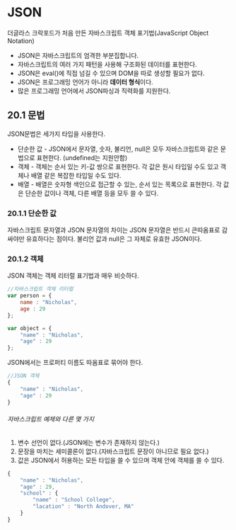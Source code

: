 # JSON
더글라스 크락포드가 처음 만든 자바스크립트 객체 표기법(JavaScript Object Notation)
- JSON은 자바스크립트의 엄격한 부분집합니다.
- 자바스크립트의 여러 가지 패턴을 사용해 구조화된 데이터를 표현한다.
- JSON은 eval()에 직접 넘길 수 있으며 DOM을 따로 생성할 필요가 없다.
- JSON은 프로그래밍 언어가 아니라 <strong>데이터 형식</strong>이다.
- 많은 프로그래밍 언어에서 JSON파싱과 직력화를 지원한다.

## 20.1 문법
JSON문법은 세가지 타입을 사용한다.
- 단순한 값 - JSON에서 문자열, 숫자, 불리언, null은 모두 자바스크립트와 같은 문법으로 표현한다. (undefined는 지원안함)
- 객체 - 객체는 순서 있는 키-값 쌍으로 표현한다. 각 값은 원시 타입일 수도 있고 객체나 배열 같은 복잡한 타입일 수도 있다.
- 배열 - 배열은 숫자형 색인으로 접근할 수 있는, 순서 있는 목록으로 표현한다.
각 값은 단순한 값이나 객체, 다른 배열 등을 모두 쓸 수 있다.

### 20.1.1 단순한 값
자바스크립트 문자열과 JSON 문자열의 차이는 JSON 문자열은 반드시 큰따옴표로 감싸야만 유효하다는 점이다.
불리언 값과 null은 그 자체로 유효한 JSON이다.

### 20.1.2 객체
JSON 객체는 객체 리터럴 표기법과 매우 비슷하다.
```js
//자바스크립트 객체 리터럴
var person = {
    name : "Nicholas",
    age : 29
};

var object = {
    "name" : "Nicholas",
    "age" : 29
};
```
JSON에서는 프로퍼티 이름도 따옴표로 묶어야 한다.
```js
//JSON 객체
{
    "name" : "Nicholas",
    "age" : 29
}
```
###### 자바스크립트 예제와 다른 몇 가지
1. 변수 선언이 없다.(JSON에는 변수가 존재하지 않는다.)
2. 문장을 마치는 세미콜론이 없다.(자바스크립트 문장이 아니므로 필요 없다.)
3. 값은 JSON에서 허용하는 모든 타입을 쓸 수 있으며 객체 안에 객체를 쓸 수 있다.
```js
{
    "name" : "Nicholas",
    "age" : 29,
    "school" : {
        "name" : "School College",
        "lacation" : "North Andover, MA"
    }
}
```

